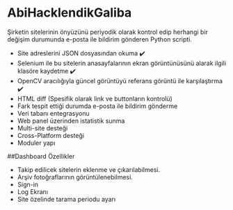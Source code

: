 # AbiHacklendikGaliba
Şirketin sitelerinin önyüzünü periyodik olarak kontrol edip herhangi bir değişim durumunda e-posta ile bildirim gönderen Python scripti.

- Site adreslerini JSON dosyasından okuma :heavy_check_mark:
- Selenium ile bu sitelerin anasayfalarının ekran görüntünüsünü alarak ilgili klasöre kaydetme :heavy_check_mark:
- OpenCV aracılığıyla güncel görüntüyü referans görüntü ile karşılaştırma :heavy_check_mark:
- HTML diff (Spesifik olarak link ve buttonların kontrolü)
- Fark tespit ettiği durumda e-posta ile bildirim gönderme
- Veri tabanı entegrasyonu
- Web panel üzerinden istatistik sunma
- Multi-site desteği
- Cross-Platform desteği
- Moduler yapı


##Dashboard Özellikler

- Takip edilicek sitelerin eklenme ve çıkarılabilmesi.
- Arşiv fotoğraflarının görüntülenebilmesi.
- Sign-in
- Log Ekranı
- Site özelinde tarama periodu ayarı

